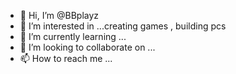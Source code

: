 - 👋 Hi, I’m @BBplayz
- 👀 I’m interested in ...creating games , building pcs
- 🌱 I’m currently learning ...
- 💞️ I’m looking to collaborate on ...
- 📫 How to reach me ...

<!---
BBplayz/BBplayz is a ✨ special ✨ repository because its `README.md` (this file) appears on your GitHub profile.
You can click the Preview link to take a look at your changes.
--->

